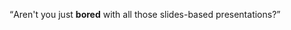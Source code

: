 <!--
{
	"title": "파일 구조",
	"group": 1,
	"order": 10
}
-->

<q>Aren't you just <b>bored</b> with all those slides-based presentations?</q>